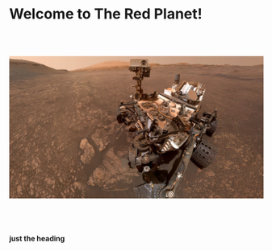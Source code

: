 <h1><div class="text-blue mb-2">
  Welcome to The Red Planet!
</div></h1>


<br>
<br>
<p align="center">
<img src="Missions_to_Mars/static/jumbotron_background.jpg" alt="Mars out of range ... Waiting for Satellite" max-height="70%" max-width="70%">
<p>
<br>
<br> 
<h4> just the heading</h4>
